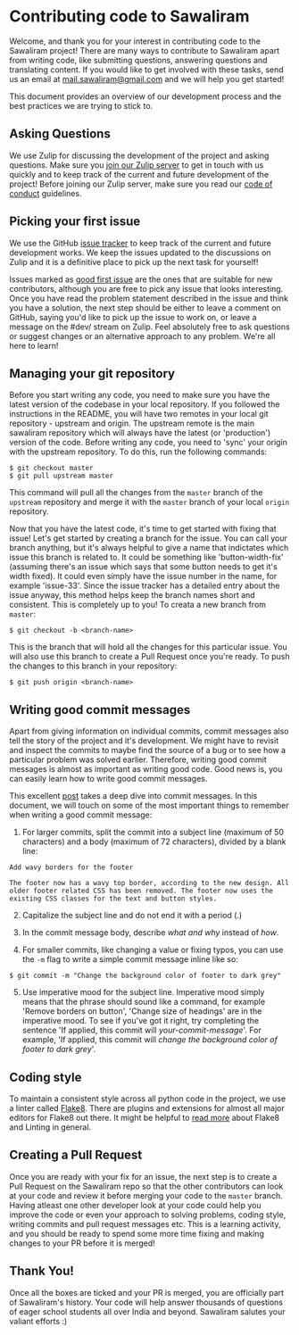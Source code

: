 # Contributing code to Sawaliram

Welcome, and thank you for your interest in contributing code to the Sawaliram project! There are many ways to contribute to Sawaliram apart from writing code, like submitting questions, answering questions and translating content. If you would like to get involved with these tasks, send us an email at mail.sawaliram@gmail.com and we will help you get started!

This document provides an overview of our development process and the best practices we are trying to stick to.

## Asking Questions
We use Zulip for discussing the development of the project and asking questions. Make sure you [join our Zulip server](https://sawaliram.zulipchat.com) to get in touch with us quickly and to keep track of the current and future development of the project! Before joining our Zulip server, make sure you read our [code of conduct](https://github.com/sawaliram/sawaliram/blob/master/code_of_conduct.md) guidelines.

## Picking your first issue
We use the GitHub [issue tracker](https://github.com/sawaliram/sawaliram/issues) to keep track of the current and future development works. We keep the issues updated to the discussions on Zulip and it is a definitive place to pick up the next task for yourself! 

Issues marked as [good first issue](https://github.com/sawaliram/sawaliram/labels/good%20first%20issue) are the ones that are suitable for new contributors, although you are free to pick any issue that looks interesting. Once you have read the problem statement described in the issue and think you have a solution, the next step should be either to leave a comment on GitHub, saying you'd like to pick up the issue to work on, or leave a message on the #dev/ stream on Zulip. Feel absolutely free to ask questions or suggest changes or an alternative approach to any problem. We're all here to learn!

## Managing your git repository
Before you start writing any code, you need to make sure you have the latest version of the codebase in your local repository. If you followed the instructions in the README, you will have two remotes in your local git repository - upstream and origin. The upstream remote is the main sawaliram repository which will always have the latest (or 'production') version of the code. Before writing any code, you need to 'sync' your origin with the upstream repository. To do this, run the following commands:
```
$ git checkout master
$ git pull upstream master
```
This command will pull all the changes from the `master` branch of the `upstream` repository and merge it with the `master` branch of your local `origin` repository. 

Now that you have the latest code, it's time to get started with fixing that issue! Let's get started by creating a branch for the issue. You can call your branch anything, but it's always helpful to give a name that indictates which issue this branch is related to. It could be something like 'button-width-fix' (assuming there's an issue which says that some button needs to get it's width fixed). It could even simply have the issue number in the name, for example 'issue-33'. Since the issue tracker has a detailed entry about the issue anyway, this method helps keep the branch names short and consistent. This is completely up to you! To creata a new branch from `master`:
```
$ git checkout -b <branch-name>
``` 
This is the branch that will hold all the changes for this particular issue. You will also use this branch to create a Pull Request once you're ready. To push the changes to this branch in your repository:
```
$ git push origin <branch-name>
```

## Writing good commit messages
Apart from giving information on individual commits, commit messages also tell the story of the project and it's development. We might have to revisit and inspect the commits to maybe find the source of a bug or to see how a particular problem was solved earlier. Therefore, writing good commit messages is almost as important as writing good code. Good news is, you can easily learn how to write good commit messages.

This excellent [post](https://chris.beams.io/posts/git-commit/) takes a deep dive into commit messages. In this document, we will touch on some of the most important things to remember when writing a good commit message:

1. For larger commits, split the commit into a subject line (maximum of 50 characters) and a body (maximum of 72 characters), divided by a blank line:
```
Add wavy borders for the footer

The footer now has a wavy top border, according to the new design. All older footer related CSS has been removed. The footer now uses the existing CSS classes for the text and button styles. 
```
2. Capitalize the subject line and do not end it with a period (.)
3. In the commit message body, describe *what and why* instead of *how*.

4. For smaller commits, like changing a value or fixing typos, you can use the `-m` flag to write a simple commit message inline like so:
```
$ git commit -m "Change the background color of footer to dark grey"
```
5. Use imperative mood for the subject line. Imperative mood simply means that the phrase should sound like a command, for example 'Remove borders on button', 'Change size of headings' are in the imperative mood. To see if you've got it right, try completing the sentence 'If applied, this commit will *your-commit-message*'. For example, 'If applied, this commit will *change the background color of footer to dark grey*'.

## Coding style
To maintain a consistent style across all python code in the project, we use a linter called [Flake8](http://flake8.pycqa.org/en/latest/). There are plugins and extensions for almost all major editors for Flake8 out there. It might be helpful to [read more](https://medium.com/python-pandemonium/what-is-flake8-and-why-we-should-use-it-b89bd78073f2) about Flake8 and Linting in general.

## Creating a Pull Request
Once you are ready with your fix for an issue, the next step is to create a Pull Request on the Sawaliram repo so that the other contributors can look at your code and review it before merging your code to the `master` branch. Having atleast one other developer look at your code could help you improve the code or even your approach to solving problems, coding style, writing commits and pull request messages etc. This is a learning activity, and you should be ready to spend some more time fixing and making changes to your PR before it is merged! 

## Thank You!
Once all the boxes are ticked and your PR is merged, you are officially part of Sawaliram's history. Your code will help answer thousands of questions of eager school students all over India and beyond. Sawaliram salutes your valiant efforts :)
